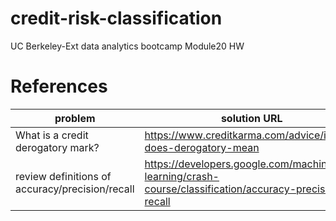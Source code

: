 # credit-risk-classification
UC Berkeley-Ext data analytics bootcamp Module20 HW

# References

problem | solution URL
---|---
What is a credit derogatory mark? | https://www.creditkarma.com/advice/i/what-does-derogatory-mean
review definitions of accuracy/precision/recall | https://developers.google.com/machine-learning/crash-course/classification/accuracy-precision-recall
